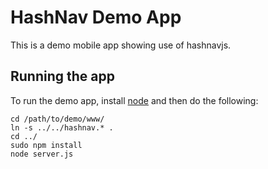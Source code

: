 # HashNav Demo App

This is a demo mobile app showing use of hashnavjs.

## Running the app

To run the demo app, install [node](http://www.nodejs.org/) and then do the following:

    cd /path/to/demo/www/
    ln -s ../../hashnav.* .
    cd ../
    sudo npm install
    node server.js
